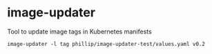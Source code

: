 # image-updater
Tool to update image tags in Kubernetes manifests

```
image-updater -l tag phillip/image-updater-test/values.yaml v0.2
```